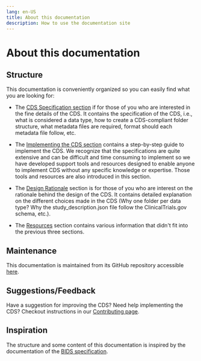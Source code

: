 ```yaml
---
lang: en-US
title: About this documentation
description: How to use the documentation site
---
```


# About this documentation

## Structure

This documentation is conveniently organized so you can easily find what you are looking for:

- The [CDS Specification section](../specification/general-principles.md) if for those of you who are interested in the fine details of the CDS. It contains the specification of the CDS, i.e., what is considered a data type, how to create a CDS-compliant folder structure, what metadata files are required, format should each metadata file follow, etc.

- The [Implementing the CDS section](../implementing-cds/step-by-step-guide.md) contains a step-by-step guide to implement the CDS. We recognize that the specifications are quite extensive and can be difficult and time consuming to implement so we have developed support tools and resources designed to enable anyone to implement CDS without any specific knowledge or expertise. Those tools and resources are also introduced in this section.

- The [Design Rationale](../design-rationale/overview.md) section is for those of you who are interest on the rationale behind the design of the CDS. It contains detailed explanation on the different choices made in the CDS (Why one folder per data type? Why the study_description.json file follow the ClinicalTrials.gov schema, etc.).

- The [Resources](../resources/changelog.md) section contains various information that didn't fit into the previous three sections.

## Maintenance

This documentation is maintained from its GitHub repository accessible [here](https://github.com/AI-READI/cds-specification).

## Suggestions/Feedback

Have a suggestion for improving the CDS? Need help implementing the CDS? Checkout instructions in our [Contributing page](../resources/contributing.md).

## Inspiration

The structure and some content of this documentation is inspired by the documentation of the [BIDS specification](https://bids-specification.readthedocs.io/en/stable/).
